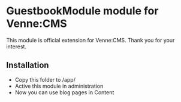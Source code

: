 GuestbookModule module for Venne:CMS
====================================

This module is official extension for Venne:CMS. Thank you for your interest.

Installation
------------

- Copy this folder to /app/
- Active this module in administration
- Now you can use blog pages in Content 
